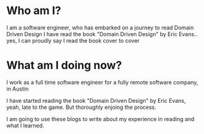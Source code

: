 # Who am I?

I am a software engineer, who has embarked on a journey to read Domain Driven Design
I have read the book "Domain Driven Design" by Eric Evans.. yes, I can proudly say I read the book cover to cover

# What am I doing now?

I work as a full time software engineer for a fully remote software company, in Austin

I have started reading the book "Domain Driven Design" by Eric Evans, yeah, late to the game.  But thoroughly enjoing the process.  

I am going to use these blogs to write about my experience in reading and what I learned.
